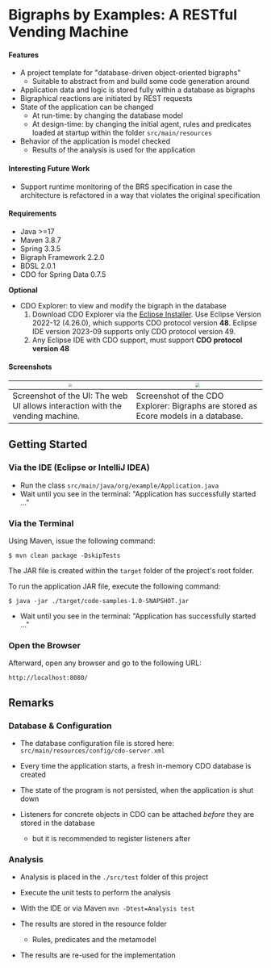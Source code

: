 # Bigraphs by Examples: A RESTful Vending Machine

#### Features

- A project template for "database-driven object-oriented bigraphs"
  - Suitable to abstract from and build some code generation around 
- Application data and logic is stored fully within a database as bigraphs
- Bigraphical reactions are initiated by REST requests
- State of the application can be changed 
  - At run-time: by changing the database model
  - At design-time: by changing the initial agent, rules and predicates loaded at startup within the folder `src/main/resources` 
- Behavior of the application is model checked
  - Results of the analysis is used for the application

#### Interesting Future Work
- Support runtime monitoring of the BRS specification in case the architecture is refactored in a way that violates the original specification

#### Requirements

- Java >=17
- Maven 3.8.7
- Spring 3.3.5
- Bigraph Framework 2.2.0
- BDSL 2.0.1
- CDO for Spring Data 0.7.5

**Optional**
- CDO Explorer: to view and modify the bigraph in the database 
  1) Download CDO Explorer via the [Eclipse Installer](https://www.eclipse.org/downloads/packages/installer).
     Use Eclipse Version 2022-12 (4.26.0), which supports CDO protocol version **48**.
     Eclipse IDE version 2023-09 supports only CDO protocol version 49.
  2) Any Eclipse IDE with CDO support, must support **CDO protocol version 48**

#### Screenshots

| <img src="etc/screenshot-ui.png" style="zoom:40%;" />                         | <img src="etc/screenshot-of-eclipse-cdo.png" style="zoom:50%;" />                  |
|-------------------------------------------------------------------------------|------------------------------------------------------------------------------------|
| Screenshot of the UI: The web UI allows interaction with the vending machine. | Screenshot of the CDO Explorer: Bigraphs are stored as Ecore models in a database. |




## Getting Started

### Via the IDE (Eclipse or IntelliJ IDEA)

- Run the class `src/main/java/org/example/Application.java`
- Wait until you see in the terminal: "Application has successfully started ..."

### Via the Terminal
Using Maven, issue the following command:
```shell
$ mvn clean package -DskipTests
```

The JAR file is created within the `target` folder of the project's root folder.

To run the application JAR file, execute the following command:
```shell
$ java -jar ./target/code-samples-1.0-SNAPSHOT.jar
```

- Wait until you see in the terminal: "Application has successfully started ..."


### Open the Browser

Afterward, open any browser and go to the following URL:
```
http://localhost:8080/
```

## Remarks

### Database & Configuration

- The database configuration file is stored here: `src/main/resources/config/cdo-server.xml`
- Every time the application starts, a fresh in-memory CDO database is created
- The state of the program is not persisted, when the application is shut down

- Listeners for concrete objects in CDO can be attached _before_ they are stored in the database
  - but it is recommended to register listeners after

[//]: # (- "If no model contains feature maps commit performance can be slightly increased by specifying -Dorg.eclipse.emf.cdo.internal.server.Repository.DISABLE_FEATURE_MAP_CHECKS=true")


### Analysis

- Analysis is placed in the `./src/test` folder of this project
- Execute the unit tests to perform the analysis
- With the IDE or via Maven `mvn -Dtest=Analysis test` 

- The results are stored in the resource folder
  - Rules, predicates and the metamodel
- The results are re-used for the implementation

